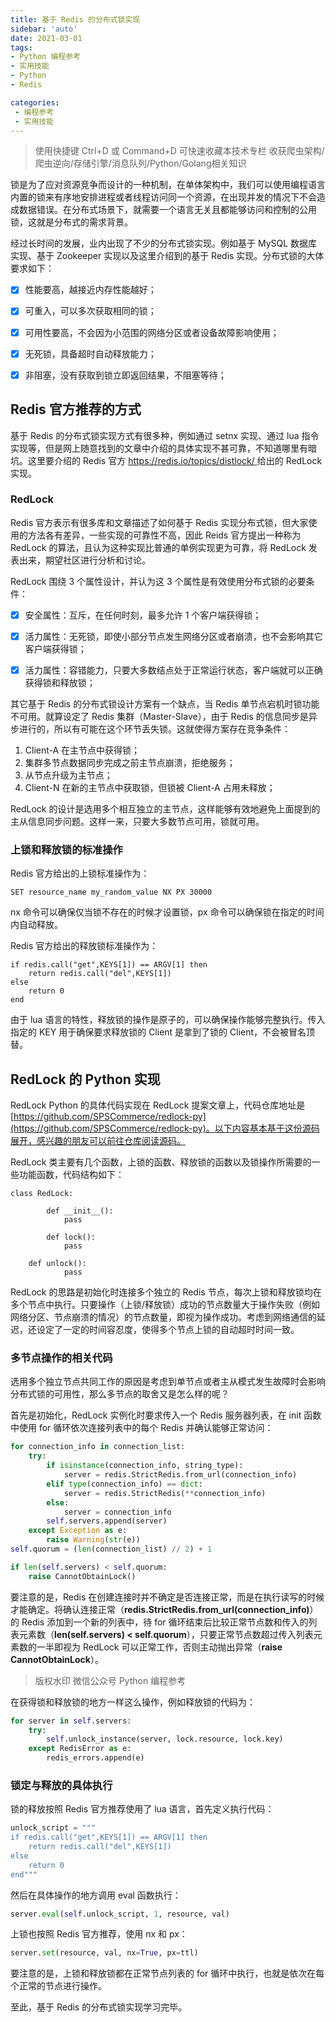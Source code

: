 ```yaml
---
title: 基于 Redis 的分布式锁实现
sidebar: 'auto'
date: 2021-03-01
tags:
- Python 编程参考
- 实用技能
- Python
- Redis

categories:
 - 编程参考
 - 实用技能
---
```


> 使用快捷键 Ctrl+D 或 Command+D 可快速收藏本技术专栏 收获爬虫架构/爬虫逆向/存储引擎/消息队列/Python/Golang相关知识



锁是为了应对资源竞争而设计的一种机制，在单体架构中，我们可以使用编程语言内置的锁来有序地安排进程或者线程访问同一个资源，在出现并发的情况下不会造成数据错误。在分布式场景下，就需要一个语言无关且都能够访问和控制的公用锁，这就是分布式的需求背景。


经过长时间的发展，业内出现了不少的分布式锁实现。例如基于 MySQL 数据库实现、基于 Zookeeper 实现以及这里介绍到的基于 Redis 实现。分布式锁的大体要求如下：


- [x] 性能要高，越接近内存性能越好；
- [x] 可重入，可以多次获取相同的锁；
- [x] 可用性要高，不会因为小范围的网络分区或者设备故障影响使用；
- [x] 无死锁，具备超时自动释放能力；
- [x] 非阻塞，没有获取到锁立即返回结果，不阻塞等待；



## Redis 官方推荐的方式


基于 Redis 的分布式锁实现方式有很多种，例如通过 setnx 实现、通过 lua 指令实现等，但是网上随意找到的文章中介绍的具体实现不甚可靠，不知道哪里有暗坑。这里要介绍的 Redis 官方 [https://redis.io/topics/distlock/ ](https://redis.io/topics/distlock/)给出的 RedLock 实现。


### RedLock
Redis 官方表示有很多库和文章描述了如何基于 Redis 实现分布式锁，但大家使用的方法各有差异，一些实现的可靠性不高，因此 Reids 官方提出一种称为 RedLock 的算法，且认为这种实现比普通的单例实现更为可靠，将 RedLock 发表出来，期望社区进行分析和讨论。


RedLock 围绕 3 个属性设计，并认为这 3 个属性是有效使用分布式锁的必要条件：


- [x] 安全属性：互斥，在任何时刻，最多允许 1 个客户端获得锁；
- [x] 活力属性：无死锁，即使小部分节点发生网络分区或者崩溃，也不会影响其它客户端获得锁；
- [x] 活力属性：容错能力，只要大多数结点处于正常运行状态，客户端就可以正确获得锁和释放锁；



其它基于 Redis 的分布式锁设计方案有一个缺点，当 Redis 单节点宕机时锁功能不可用。就算设定了 Redis 集群（Master-Slave），由于 Redis 的信息同步是异步进行的，所以有可能在这个环节丢失锁。这就使得方案存在竞争条件：


1. Client-A 在主节点中获得锁；
1. 集群多节点数据同步完成之前主节点崩溃，拒绝服务；
1. 从节点升级为主节点；
1. Client-N 在新的主节点中获取锁，但锁被 Client-A 占用未释放；



RedLock 的设计是选用多个相互独立的主节点，这样能够有效地避免上面提到的主从信息同步问题。这样一来，只要大多数节点可用，锁就可用。


### 上锁和释放锁的标准操作
Redis 官方给出的上锁标准操作为：
```
SET resource_name my_random_value NX PX 30000
```
nx 命令可以确保仅当锁不存在的时候才设置锁，px 命令可以确保锁在指定的时间内自动释放。


Redis 官方给出的释放锁标准操作为：
```
if redis.call("get",KEYS[1]) == ARGV[1] then
    return redis.call("del",KEYS[1])
else
    return 0
end
```
由于 lua 语言的特性，释放锁的操作是原子的，可以确保操作能够完整执行。传入指定的 KEY 用于确保要求释放锁的 Client 是拿到了锁的 Client，不会被冒名顶替。


## RedLock 的 Python 实现


RedLock Python 的具体代码实现在 RedLock 提案文章上，代码仓库地址是 [https://github.com/SPSCommerce/redlock-py](https://github.com/SPSCommerce/redlock-py)。以下内容基本基于这份源码展开，感兴趣的朋友可以前往仓库阅读源码。


RedLock 类主要有几个函数，上锁的函数、释放锁的函数以及锁操作所需要的一些功能函数，代码结构如下：
```
class RedLock:

		def __init__():
    		pass
        
		def lock():
    		pass
        
    def unlock():
    		pass 
```
RedLock 的思路是初始化时连接多个独立的 Redis 节点，每次上锁和释放锁均在多个节点中执行。只要操作（上锁/释放锁）成功的节点数量大于操作失败（例如网络分区、节点崩溃的情况）的节点数量，即视为操作成功。考虑到网络通信的延迟，还设定了一定的时间容忍度，使得多个节点上锁的自动超时时间一致。


### 多节点操作的相关代码
选用多个独立节点共同工作的原因是考虑到单节点或者主从模式发生故障时会影响分布式锁的可用性，那么多节点的取舍又是怎么样的呢？


首先是初始化，RedLock 实例化时要求传入一个 Redis 服务器列表，在 init 函数中使用 for 循环依次连接列表中的每个 Redis 并确认能够正常访问：
```python
for connection_info in connection_list:
    try:
        if isinstance(connection_info, string_type):
            server = redis.StrictRedis.from_url(connection_info)
        elif type(connection_info) == dict:
            server = redis.StrictRedis(**connection_info)
        else:
            server = connection_info
        self.servers.append(server)
    except Exception as e:
        raise Warning(str(e))
self.quorum = (len(connection_list) // 2) + 1

if len(self.servers) < self.quorum:
    raise CannotObtainLock()
```
要注意的是，Redis 在创建连接时并不确定是否连接正常，而是在执行读写的时候才能确定。将确认连接正常（**redis.StrictRedis.from_url(connection_info)**）的 Redis 添加到一个新的列表中，待 for 循环结束后比较正常节点数和传入的列表元素数（**len(self.servers) < self.quorum**），只要正常节点数超过传入列表元素数的一半即视为 RedLock 可以正常工作，否则主动抛出异常（**raise CannotObtainLock**）。


> 版权水印 微信公众号 Python 编程参考



在获得锁和释放锁的地方一样这么操作，例如释放锁的代码为：
```python
for server in self.servers:
    try:
        self.unlock_instance(server, lock.resource, lock.key)
    except RedisError as e:
        redis_errors.append(e)
```
### 锁定与释放的具体执行
锁的释放按照 Redis 官方推荐使用了 lua 语言，首先定义执行代码：
```python
unlock_script = """
if redis.call("get",KEYS[1]) == ARGV[1] then
    return redis.call("del",KEYS[1])
else
    return 0
end"""
```
然后在具体操作的地方调用 eval 函数执行：
```python
server.eval(self.unlock_script, 1, resource, val)
```
上锁也按照 Redis 官方推荐，使用 nx 和 px：
```python
server.set(resource, val, nx=True, px=ttl)
```
要注意的是，上锁和释放锁都在正常节点列表的 for 循环中执行，也就是依次在每个正常的节点进行操作。


至此，基于 Redis 的分布式锁实现学习完毕。

<Vssue :title="$title" />
